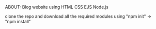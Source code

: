ABOUT: Blog website using HTML CSS EJS Node.js 

clone the repo and download all the required modules using "npm init" -> "npm install"

